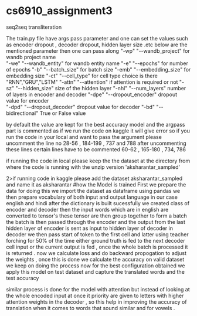 # cs6910_assignment3
seq2seq transliteration

The train.py file have args pass parameter and one can set the values such as encoder dropout , decoder dropout, hidden layer size .etc below are the mentioned parameter then one can pass along 
"-wp"   "--wandb_project"         for wandb project name      
"-we"   "--wandb_entity"          for wandb entity name
"-e"    "--epochs"                for number of epochs
"-b"    "--batch_size"            for batch size
"-emb"    "--embedding_size"      for embedding size
"-ct"   "--cell_type"             for cell type choice is there "RNN","GRU","LSTM"
"-attn"   "--attention"           if attention is required or not 
"-sz"   "--hidden_size"           size of the hidden layer
"-nhl"    "--num_layers"          number of layers in encoder and decoder
"-dpe"    "--dropout_encoder"     dropout value for encoder  
"-dpd"    "--dropout_decoder"      dropout value for decoder
"-bd"   "--bidirectional"         True or False value 

by default the value are kept for the best accuracy model and the argpass part is commented as if we run the code on kaggle it will give error so if you run the code in your local and want to pass the argument please uncomment the line no 28-56   , 184-199 , 737 and 788 after uncommenting these lines certain lines have to be commented
60-62 , 165-180 , 734, 786 


if running the code in local please keep the the dataset at the directory from where the code is running with the unzip version 'aksharantar_sampled'



2>if running code in kaggle please add the dataset aksharantar_sampled and name it as aksharantar 
#how the Model is trained 
First we prepare the data for doing this we import the dataset as dataframe using pandas 
we then prepare vocabulary of both input and output language in our case english and hindi
after the dictionary is built sucessfully we created class of encoder and decoder 
then the input words which are in english are converted to tensor's these tensor are then group together to form a batch 
the batch is then passed through the encoder and the output from the last hidden layer of encoder is sent as input to hidden layer of decoder 
in decoder we then pass start of token to the first cell and latter using teacher forching for 50% of the time either ground truth is fed to the next decoder cell input or the current output is fed , once the whole batch is processed it is returned .
now we calculate loss and do backward propogation to adjust the weights , once this is done we calculate the accuracy on valid dataset we keep on doing the process 
now for the best configuration obtained we apply this model on test dataset and capture the translated words and the test accuracy 

similar process is done for the model with attention but instead of looking at the whole encoded input at once it priority are given to letters with higher attention 
weights in the decoder , so this help in improving the accuracy of translation when it comes to words that sound similar and for vowels .







